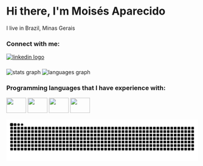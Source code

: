 <h1 align="left">Hi there, I'm Moisés Aparecido</h1>
<p align="left">I live in Brazil, Minas Gerais<br></p>
<h3 align="left">Connect with me:</h3>
<div align="left">
  <a href="https://www.linkedin.com/in/mois%C3%A9s-aparecido-46984923b/" target="_blank">
    <img src="https://raw.githubusercontent.com/maurodesouza/profile-readme-generator/master/src/assets/icons/social/linkedin/default.svg" width="56" height="40" alt="linkedin logo"  />
  </a>
</div>

###
<div align="left">
  <img src="https://github-readme-stats.vercel.app/api?hide_title=false&hide_rank=false&show_icons=true&include_all_commits=true&count_private=true&disable_animations=false&theme=merko&locale=en&hide_border=false&custom_title=Minhas estatísticas do GitHub&username=MoisesAparecido" height="150" alt="stats graph"  />
  <img src="https://github-readme-stats.vercel.app/api/top-langs?locale=en&hide_title=false&layout=compact&card_width=320&langs_count=5&theme=merko&hide_border=false&username=MoisesAparecido" height="152" alt="languages graph"  />
</div>

###
<h3 align="left">Programming languages ​​that I have experience with:</h3>
<div align="left">
  <img src="https://cdn.jsdelivr.net/gh/devicons/devicon/icons/html5/html5-original.svg"  height="40" width="52" />
  <img src="https://cdn.jsdelivr.net/gh/devicons/devicon/icons/python/python-original.svg" height="40" width="52" />
  <img src="https://cdn.jsdelivr.net/gh/devicons/devicon/icons/css3/css3-original.svg"  height="40" width="52" />
  <img src="https://cdn.jsdelivr.net/gh/devicons/devicon/icons/javascript/javascript-original.svg" height="40" width="52" />
</div>

<p align="left"></p>
  
 ![Snake animation](https://github.com/barretogustavo/barretogustavo/blob/output/github-contribution-grid-snake.svg)
